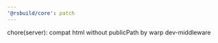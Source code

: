 ```yaml
---
'@rsbuild/core': patch
---
```


chore(server): compat html without publicPath by warp dev-middleware
